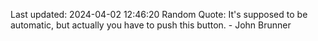 Last updated: 2024-04-02 12:46:20
Random Quote: It's supposed to be automatic, but actually you have to push this button. - John Brunner